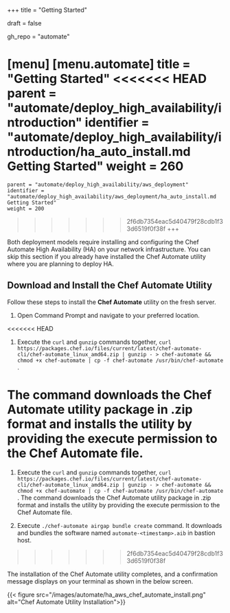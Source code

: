 +++
title = "Getting Started"

draft = false

gh_repo = "automate"

[menu]
  [menu.automate]
    title = "Getting Started"
<<<<<<< HEAD
    parent = "automate/deploy_high_availability/introduction"
    identifier = "automate/deploy_high_availability/introduction/ha_auto_install.md Getting Started"
    weight = 260
=======
    parent = "automate/deploy_high_availability/aws_deployment"
    identifier = "automate/deploy_high_availability/aws_deployment/ha_auto_install.md Getting Started"
    weight = 200
>>>>>>> 2f6db7354eac5d40479f28cdb1f33d6519f0f38f
+++

Both deployment models require installing and configuring the Chef Automate High Availability (HA) on your network infrastructure. You can skip this section if you already have installed the Chef Automate utility where you are planning to deploy HA.

## Download and Install the Chef Automate Utility

Follow these steps to install the **Chef Automate** utility on the fresh server.

1. Open Command Prompt and navigate to your preferred location.

<<<<<<< HEAD
1. Execute the `curl` and `gunzip` commands together, `curl https://packages.chef.io/files/current/latest/chef-automate-cli/chef-automate_linux_amd64.zip | gunzip - > chef-automate && chmod +x chef-automate | cp -f chef-automate /usr/bin/chef-automate` .

  The command downloads the Chef Automate utility package in .zip format and installs the utility by providing the execute permission to the Chef Automate file.
=======
1. Execute the `curl` and `gunzip` commands together, `curl https://packages.chef.io/files/current/latest/chef-automate-cli/chef-automate_linux_amd64.zip | gunzip - > chef-automate && chmod +x chef-automate | cp -f chef-automate /usr/bin/chef-automate` . The command downloads the Chef Automate utility package in .zip format and installs the utility by providing the execute permission to the Chef Automate file.

1. Execute `./chef-automate airgap bundle create` command. It downloads and bundles the software named `automate-<timestamp>.aib` in bastion host.
>>>>>>> 2f6db7354eac5d40479f28cdb1f33d6519f0f38f

The installation of the Chef Automate utility completes, and a confirmation message displays on your terminal as shown in the below screen.

{{< figure src="/images/automate/ha_aws_chef_automate_install.png" alt="Chef Automate Utility Installation">}}
